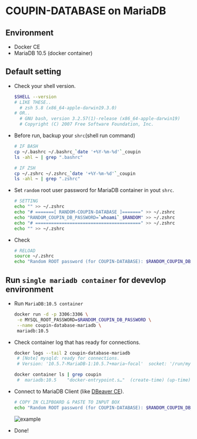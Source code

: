 # COUPIN-DATABASE on MariaDB

## Environment

- Docker CE
- MariaDB 10.5 (docker container)

## Default setting

- Check your shell version.

  ```bash
  $SHELL --version
  # LIKE THESE..
    # zsh 5.8 (x86_64-apple-darwin19.3.0)
  # OR..
    # GNU bash, version 3.2.57(1)-release (x86_64-apple-darwin19)
    # Copyright (C) 2007 Free Software Foundation, Inc.
  ```

- Before run, backup your `shrc`(shell run command)

  ```bash
  # IF BASH
  cp ~/.bashrc ~/.bashrc_`date '+%Y-%m-%d'`_coupin
  ls -ahl ~ | grep ".bashrc"
  ```

  ```bash
  # IF ZSH
  cp ~/.zshrc ~/.zshrc_`date '+%Y-%m-%d'`_coupin
  ls -ahl ~ | grep ".zshrc"
  ```

- Set `random` root user password for MariaDB container in yout `shrc`.

  ```bash
  # SETTING
  echo "" >> ~/.zshrc
  echo "# =======[ RANDOM-COUPIN-DATABASE ]=======" >> ~/.zshrc
  echo "RANDOM_COUPIN_DB_PASSWORD=`whoami`_$RANDOM" >> ~/.zshrc
  echo "# ========================================" >> ~/.zshrc
  echo "" >> ~/.zshrc
  ```

- Check

  ```bash
  # RELOAD 
  source ~/.zshrc
  echo "Random ROOT password (for COUPIN-DATABASE): $RANDOM_COUPIN_DB_PASSWORD"
  ```

## Run `single mariadb container` for devevlop environment

- Run `MariaDB:10.5 container`

  ```bash
  docker run -d -p 3306:3306 \
   -e MYSQL_ROOT_PASSWORD=$RANDOM_COUPIN_DB_PASSWORD \
   --name coupin-database-mariadb \
   mariadb:10.5
  ```

- Check container log that has ready for connections.

  ```bash
  docker logs --tail 2 coupin-database-mariadb
   # [Note] mysqld: ready for connections.
   # Version: '10.5.7-MariaDB-1:10.5.7+maria~focal'  socket: '/run/mysqld/mysqld.sock'  port: 3306  mariadb.org binary distribution

  docker container ls | grep coupin
   #  mariadb:10.5    "docker-entrypoint.s…"  (create-time) (up-time)  0.0.0.0:3306->3306/tcp   coupin-database-mariadb
  ```

- Connect to MariaDB Client (like [DBeaver CE](https://dbeaver.io/download/)).

  ```bash
  # COPY IN CLIPBOARD & PASTE TO INPUT BOX
  echo "Random ROOT password (for COUPIN-DATABASE): $RANDOM_COUPIN_DB_PASSWORD"
  ```

  ![example](https://user-images.githubusercontent.com/48089867/98438466-cbb7d700-212d-11eb-991a-ff8ed7fd60bc.png)

- Done!

